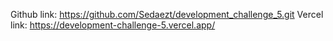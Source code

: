 Github link: https://github.com/Sedaezt/development_challenge_5.git
Vercel link: https://development-challenge-5.vercel.app/
